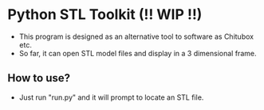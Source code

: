 # Python STL Toolkit (!! WIP !!)

- This program is designed as an alternative tool to software as Chitubox etc.
- So far, it can open STL model files and display in a 3 dimensional frame.

## How to use?

- Just run "run.py" and it will prompt to locate an STL file.